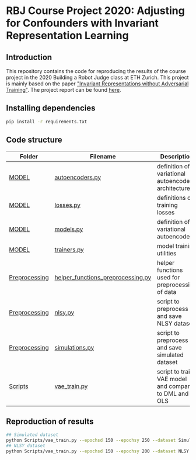 # RBJ Course Project 2020: Adjusting for Confounders with Invariant Representation Learning

## Introduction
This repository contains the code for reproducing the results of the course project in the 2020 Building a Robot Judge class at ETH Zurich. This project is mainly based on the paper ["Invariant Representations without Adversarial Training"](https://arxiv.org/abs/1805.09458). The project report can be found [here](RBJ_Project_Report.pdf).

## Installing dependencies
```bash
pip install -r requirements.txt
````

## Code structure
| Folder | Filename | Description |
|--------|----------|-------------|
| [MODEL](MODEL)   | [autoencoders.py](MODEL/autoencoders.py)| definition of variational autoencoder architecture|
| [MODEL](MODEL)   | [losses.py](MODEL/losses.py)| definitions of training losses|
| [MODEL](MODEL)   | [models.py](MODEL/models.py)| definition of variational autoencoder|
| [MODEL](MODEL)   | [trainers.py](MODEL/trainers.py)| model training utilities|
| [Preprocessing](Preprocessing)   | [helper_functions_preprocessing.py](Preprocessing/helper_functions_preprocessing.py)| helper functions used for preprocessing of data|
| [Preprocessing](Preprocessing)   | [nlsy.py](Preprocessing/nlsy.py)| script to preprocess and save NLSY dataset|
| [Preprocessing](Preprocessing)   | [simulations.py](Preprocessing/simulations.py)| script to preprocess and save simulated dataset|
| [Scripts](Scripts)   | [vae_train.py](Scripts/vae_train.py)| script to train VAE model and compare to DML and OLS|

## Reproduction of results
```bash
## Simulated dataset
python Scripts/vae_train.py --epochsd 150 --epochsy 250 --dataset Simulation
## NLSY dataset
python Scripts/vae_train.py --epochsd 150 --epochsy 200 --dataset NLSY
```


